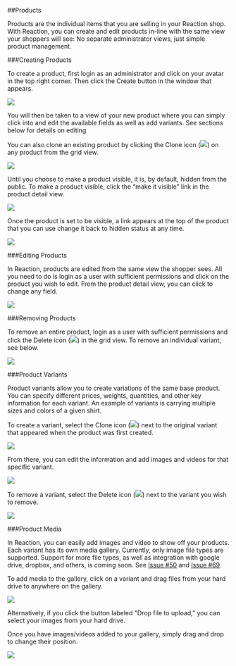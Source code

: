 ##Products

Products are the individual items that you are selling in your Reaction shop. With Reaction, you can create and edit products in-line with the same view your shoppers will see: No separate administrator views, just simple product management.

###Creating Products

To create a product, first login as an administrator and click on your avatar in the top right corner. Then click the Create button in the window that appears.

![](http://raw.github.com/ongoworks/reaction/master/docs/assets/guide-products-createproduct.png)

You will then be taken to a view of your new product where you can simply click into and edit the available fields as well as add variants. See sections below for details on editing 

You can also clone an existing product by clicking the Clone icon (![](http://raw.github.com/ongoworks/reaction/master/docs/assets/guide-icon-clone.png)) on any product from the grid view.

![](http://raw.github.com/ongoworks/reaction/master/docs/assets/guide-products-cloneproduct.png)

Until you choose to make a product visible, it is, by default, hidden from the public. To make a product visible, click the “make it visible” link in the product detail view.

![](http://raw.github.com/ongoworks/reaction/master/docs/assets/guide-products-makevisible.png)

Once the product is set to be visible, a link appears at the top of the product that you can use change it back to hidden status at any time.

![](http://raw.github.com/ongoworks/reaction/master/docs/assets/guide-products-makeinvisible.png)

###Editing Products

In Reaction, products are edited from the same view the shopper sees. All you need to do is login as a user with sufficient permissions and click on the product you wish to edit. From the product detail view, you can click to change any field.

![](http://raw.github.com/ongoworks/reaction/master/docs/assets/guide-products-editproduct.png)

###Removing Products

To remove an entire product, login as a user with sufficient permissions and click the Delete icon (![](http://raw.github.com/ongoworks/reaction/master/docs/assets/guide-icon-delete.png)) in the grid view. To remove an individual variant, see below.

![](http://raw.github.com/ongoworks/reaction/master/docs/assets/guide-products-removeproduct.png)

###Product Variants

Product variants allow you to create variations of the same base product. You can specify different prices, weights, quantities, and other key information for each variant. An example of variants is carrying multiple sizes and colors of a given shirt.

To create a variant, select the Clone icon (![](http://raw.github.com/ongoworks/reaction/master/docs/assets/guide-icon-clone.png)) next to the original variant that appeared when the product was first created.

![](http://raw.github.com/ongoworks/reaction/master/docs/assets/guide-products-createvariant.png)

From there, you can edit the information and add images and videos for that specific variant.

![](http://raw.github.com/ongoworks/reaction/master/docs/assets/guide-products-editvariant.png)

To remove a variant, select the Delete icon (![](http://raw.github.com/ongoworks/reaction/master/docs/assets/guide-icon-delete.png)) next to the variant you wish to remove.

![](http://raw.github.com/ongoworks/reaction/master/docs/assets/guide-products-removevariant.png)

###Product Media

In Reaction, you can easily add images and video to show off your products. Each variant has its own media gallery. Currently, only image file types are supported. Support for more file types, as well as integration with google drive, dropbox, and others, is coming soon. See [Issue #50](https://github.com/ongoworks/reaction/issues/50) and [Issue #69](https://github.com/ongoworks/reaction/issues/69).

To add media to the gallery, click on a variant and drag files from your hard drive to anywhere on the gallery.

![](http://raw.github.com/ongoworks/reaction/master/docs/assets/guide-products-dropmedia.png)

Alternatively, if you click the button labeled "Drop file to upload," you can select your images from your hard drive.

Once you have images/videos added to your gallery, simply drag and drop to change their position.

![](http://raw.github.com/ongoworks/reaction/master/docs/assets/guide-products-dragmedia.png)


